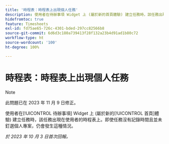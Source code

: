 ```yaml
---
title: '時程表：時程表上出現個人任務'
description: 使用者在待辦事項 Widget 上 (屬於新的首頁體驗) 建立任務時，該任務出現在使用者的時程表上。即使任務沒有記錄時間且並未釘選個人專案，仍會發生這種情況。
hidefromtoc: true
feature: Timesheets
exl-id: fd75ae65-726c-4301-bded-297cc82566b8
source-git-commit: 6d6d3c180a739413f28f132a23b4d91ad1b80c72
workflow-type: ht
source-wordcount: '100'
ht-degree: 100%

---
```


# 時程表：時程表上出現個人任務

>[!NOTE]
>
>此問題已在 2023 年 11 月 9 日修正。

使用者在[!UICONTROL 待辦事項] Widget 上 (屬於新的[!UICONTROL 首頁]體驗) 建立任務時，該任務出現在使用者的時程表上。即使任務沒有記錄時間且並未釘選個人專案，仍會發生這種情況。

_於 2023 年 10 月 3 日首次回報。_
